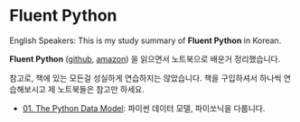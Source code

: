 #  Fluent Python

English Speakers: This is my study summary of **Fluent Python** in Korean.

**Fluent Python** ([github](https://github.com/fluentpython), 
[amazon](https://www.amazon.com/Fluent-Python-Concise-Effective-Programming/dp/1491946008))
을 읽으면서 노트북으로 배운거 정리했습니다.

참고로, 책에 있는 모든걸 성실하게 연습하지는 않았습니다. 책을 구입하셔서 하나씩 연습해보시고 제 노트북들은 참고만 하세요.

- [01. The Python Data Model](notebooks/01-the-python-data-model.ipynb): 파이썬 데이터 모델, 파이쏘닉을 다룹니다.